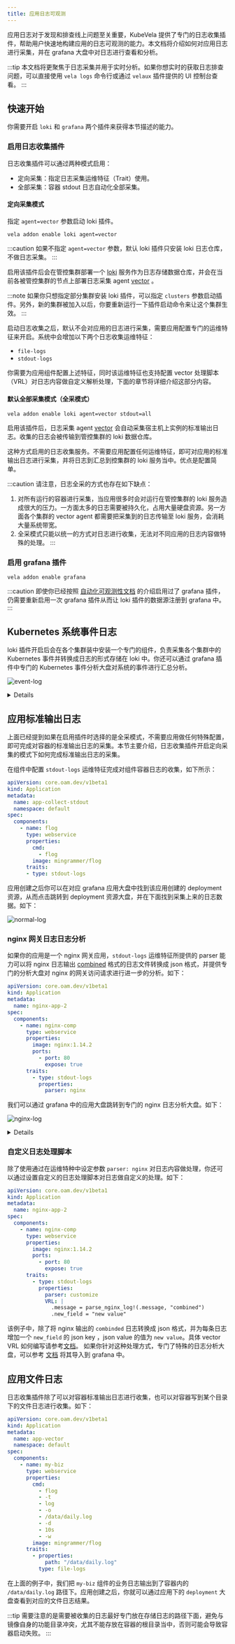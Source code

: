 ```yaml
---
title: 应用日志可观测
---
```


应用日志对于发现和排查线上问题至关重要，KubeVela 提供了专门的日志收集插件，帮助用户快速地构建应用的日志可观测的能力。本文档将介绍如何对应用日志进行采集，并在 grafana 大盘中对日志进行查看和分析。

:::tip
本文档将更聚焦于日志采集并用于实时分析。如果你想实时的获取日志排查问题，可以直接使用 `vela logs` 命令行或通过 `velaux` 插件提供的 UI 控制台查看。
:::

## 快速开始

你需要开启 `loki` 和 `grafana` 两个插件来获得本节描述的能力。

### 启用日志收集插件

日志收集插件可以通过两种模式启用：

- 定向采集：指定日志采集运维特征（Trait）使用。
- 全部采集：容器 stdout 日志自动化全部采集。


#### 定向采集模式

指定 `agent=vector` 参数启动 loki 插件。

```shell
vela addon enable loki agent=vector
```

:::caution
如果不指定 `agent=vector` 参数，默认 loki 插件只安装 loki 日志仓库，不做日志采集。
:::

启用该插件后会在管控集群部署一个 [loki](https://github.com/grafana/loki) 服务作为日志存储数据仓库，并会在当前各被管控集群的节点上部署日志采集 agent [vector](https://vector.dev/) 。

:::note
如果你只想指定部分集群安装 loki 插件，可以指定 `clusters` 参数启动插件。另外，新的集群被加入以后，你要重新运行一下插件启动命令来让这个集群生效。
:::

启动日志收集之后，默认不会对应用的日志进行采集，需要应用配置专门的运维特征来开启。系统中会增加以下两个日志收集运维特征：

- `file-logs`
- `stdout-logs`

你需要为应用组件配置上述特征，同时该运维特征也支持配置 vector 处理脚本（VRL）对日志内容做自定义解析处理，下面的章节将详细介绍这部分内容。

#### 默认全部采集模式（全采模式）

```shell
vela addon enable loki agent=vector stdout=all
```

启用该插件后，日志采集 agent [vector](https://vector.dev/) 会自动采集宿主机上实例的标准输出日志。收集的日志会被传输到管控集群的 loki 数据仓库。

这种方式启用的日志收集服务。不需要应用配置任何运维特征，即可对应用的标准输出日志进行采集，并将日志到汇总到控集群的 loki 服务当中。优点是配置简单。

:::caution
请注意，日志全采的方式也存在如下缺点：
1. 对所有运行的容器进行采集，当应用很多时会对运行在管控集群的 loki 服务造成很大的压力。一方面太多的日志需要被持久化，占用大量硬盘资源。另一方面各个集群的 vector agent 都需要把采集到的日志传输至 loki 服务，会消耗大量系统带宽。
2. 全采模式只能以统一的方式对日志进行收集，无法对不同应用的日志内容做特殊的处理。
:::


### 启用 grafana 插件

```shell
vela addon enable grafana
```

:::caution
即使你已经按照 [自动化可观测性文档](./observability) 的介绍启用过了 grafana 插件，仍需要重新启用一次 grafana 插件从而让 loki 插件的数据源注册到 grafana 中。
:::

## Kubernetes 系统事件日志

loki 插件开启后会在各个集群装中安装一个专门的组件，负责采集各个集群中的 Kubernetes 事件并转换成日志的形式存储在 loki 中。你还可以通过 grafana 插件中专门的 Kubernetes 事件分析大盘对系统的事件进行汇总分析。

![event-log](../../resources/event-log.jpg)

<details>
    KubeVela Events dashboard 系统中各个集群的 Kubernetes 事件日志

    ---

    **Kubernetes Event overview** 以时间为维度，展示系统中各个时间段内新增的 Kubernetes 事件数目。

    ---

    **Warning Events** 统计系统中出现 `Warning` 类型的事件数目。

    ---

    **Image Pull Failed/Container Crashed .../Pod Evicted** 统计最近十二小时内，镜像拉取失败，实例被驱逐等各类标志应用失败的事件个数。

    ---

    **TOP 10 Kubernetes Events** 统计系统中最近十二小时内出现次数最高的十类事件

    ---

    **Kubernetes Events Source** 产生这些事件的控制器分布的饼状图。

    ---

    **Kubernetes Events Type** 与事件相关的资源对象类型的分布饼状图。

    ---

    **Kubernetes Live Events ** 最近的事件日志。

</details>

## 应用标准输出日志

上面已经提到如果在启用插件时选择的是全采模式，不需要应用做任何特殊配置，即可完成对容器的标准输出日志的采集。本节主要介绍，日志收集插件开启定向采集的模式下如何完成标准输出日志的采集。

在组件中配置 `stdout-logs` 运维特征完成对组件容器日志的收集，如下所示：

```yaml
apiVersion: core.oam.dev/v1beta1
kind: Application
metadata:
  name: app-collect-stdout
  namespace: default
spec:
  components:
    - name: flog
      type: webservice
      properties:
        cmd:
          - flog
        image: mingrammer/flog
      traits:
      - type: stdout-logs
```

应用创建之后你可以在对应 grafana 应用大盘中找到该应用创建的 deployment 资源，从而点击跳转到 deployment 资源大盘，并在下面找到采集上来的日志数据。如下：

![normal-log](../../resources/normal-log.jpg)

### nginx 网关日志日志分析

如果你的应用是一个 nginx 网关应用，`stdout-logs` 运维特征所提供的 parser 能力可以将 nginx 日志输出 [combined](https://docs.nginx.com/nginx/admin-guide/monitoring/logging/) 格式的日志文件转换成 json 格式，并提供专门的分析大盘对 nginx 的网关访问请求进行进一步的分析。如下：

```yaml
apiVersion: core.oam.dev/v1beta1
kind: Application
metadata:
  name: nginx-app-2
spec:
  components:
    - name: nginx-comp
      type: webservice
      properties:
        image: nginx:1.14.2
        ports:
          - port: 80
            expose: true
      traits:
        - type: stdout-logs
          properties:
            parser: nginx
```

我们可以通过 grafana 中的应用大盘跳转到专门的 nginx 日志分析大盘。如下：

![nginx-log](../../resources/nginx-log.jpg)

<details>
    KubeVela nginx application dashboard nginx 网关应用的访问日志分析大盘

    ---

    **KPI's** 包含网关的核心关键指标，例如，最近十二小时的总请求访问量，和 5xx 请求的百分占比。

    ---

    **HTTP status statistic** 时间维度上网关的各个请求码的请求数量统计。

    ---

    **Top Request Pages** 被访问最多的页面统计。


</details>

### 自定义日志处理脚本

除了使用通过在运维特种中设定参数 `parser: nginx` 对日志内容做处理，你还可以通过设置自定义的日志处理脚本对日志做自定义的处理。如下：

```yaml
apiVersion: core.oam.dev/v1beta1
kind: Application
metadata:
  name: nginx-app-2
spec:
  components:
    - name: nginx-comp
      type: webservice
      properties:
        image: nginx:1.14.2
        ports:
          - port: 80
            expose: true
      traits:
        - type: stdout-logs
          properties:
            parser: customize
            VRL: |
              .message = parse_nginx_log!(.message, "combined")
              .new_field = "new value"
```

该例子中，除了将 nginx 输出的 `combinded` 日志转换成 json 格式，并为每条日志增加一个 `new_field` 的 json key ，json value 的值为 `new value`。具体 vector VRL 如何编写请参考[文档](https://vector.dev/docs/reference/vrl/)。
如果你针对这种处理方式，专门了特殊的日志分析大盘，可以参考 [文档](./observability) 将其导入到 grafana 中。

## 应用文件日志

日志收集插件除了可以对容器标准输出日志进行收集，也可以对容器写到某个目录下的文件日志进行收集。如下：

```yaml
apiVersion: core.oam.dev/v1beta1
kind: Application
metadata:
  name: app-vector
  namespace: default
spec:
  components:
    - name: my-biz
      type: webservice
      properties:
        cmd:
          - flog
          - -t
          - log
          - -o
          - /data/daily.log
          - -d
          - 10s
          - -w
        image: mingrammer/flog
      traits:
        - properties:
            path: "/data/daily.log"
          type: file-logs
```

在上面的例子中，我们把 `my-biz` 组件的业务日志输出到了容器内的 `/data/daily.log` 路径下。应用创建之后，你就可以通过应用下的 `deployment` 大盘查看到对应的文件日志结果。

:::tip
需要注意的是需要被收集的日志最好专门放在存储日志的路径下面，避免与镜像自身的功能目录冲突，尤其不能存放在容器的根目录当中，否则可能会导致容器启动失败。
:::









